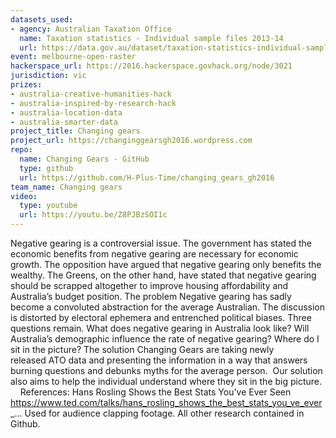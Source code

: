 ```yaml
---
datasets_used:
- agency: Australian Taxation Office
  name: Taxation statistics - Individual sample files 2013-14
  url: https://data.gov.au/dataset/taxation-statistics-individual-sample-files
event: melbourne-open-raster
hackerspace_url: https://2016.hackerspace.govhack.org/node/3021
jurisdiction: vic
prizes:
- australia-creative-humanities-hack
- australia-inspired-by-research-hack
- australia-location-data
- australia-smarter-data
project_title: Changing gears
project_url: https://changinggearsgh2016.wordpress.com
repo:
  name: Changing Gears - GitHub
  type: github
  url: https://github.com/H-Plus-Time/changing_gears_gh2016
team_name: Changing gears
video:
  type: youtube
  url: https://youtu.be/Z8PJBzSOI1c
---
```


Negative gearing is a controversial issue.
The government has stated the economic benefits from negative gearing are necessary for economic growth. The opposition have argued that negative gearing only benefits the wealthy. The Greens, on the other hand, have stated that negative gearing should be scrapped altogether to improve housing affordability and Australia’s budget position.
The problem 
Negative gearing has sadly become a convoluted abstraction for the average Australian. The discussion is distorted by electoral ephemera and entrenched political biases. Three questions remain. What does negative gearing in Australia look like? Will Australia’s demographic influence the rate of negative gearing? Where do I sit in the picture?
The solution 
Changing Gears are taking newly released ATO data and presenting the information in a way that answers burning questions and debunks myths for the average person.  Our solution also aims to help the individual understand where they sit in the big picture. 
 
 
References:
Hans Rosling Shows the Best Stats You've Ever Seen
https://www.ted.com/talks/hans_rosling_shows_the_best_stats_you_ve_ever_...
Used for audience clapping footage.
All other research contained in Github.